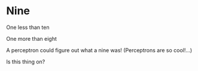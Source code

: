 # Nine
One less than ten

One more than eight

A perceptron could figure out what a nine was!
(Perceptrons are so cool!...)


Is this thing on?
